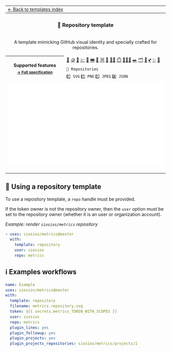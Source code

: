 <!--header-->
<table>
  <tr><td colspan="2"><a href="/README.md#%EF%B8%8F-templates">← Back to templates index</a></td></tr>
  <tr><th colspan="2"><h3>📘 Repository template</h3></th></tr>
  <tr><td colspan="2" align="center"><p>A template mimicking GitHub visual identity and specially crafted for repositories.</p>
</td></tr>
  <tr>
    <th rowspan="3">Supported features<br><sub><a href="metadata.yml">→ Full specification</a></sub></th>
    <td><a href="/source/plugins/activity/README.md" title="📰 Recent activity">📰</a> <a href="/source/plugins/crypto/README.md" title="🪙 Crypto">🪙</a> <a href="/source/plugins/screenshot/README.md" title="📸 Website screenshot">📸</a> <a href="/source/plugins/stock/README.md" title="💹 Stock prices">💹</a> <a href="/source/plugins/contributors/README.md" title="🏅 Repository contributors">🏅</a> <a href="/source/plugins/followup/README.md" title="🎟️ Follow-up of issues and pull requests">🎟️</a> <a href="/source/plugins/introduction/README.md" title="🙋 Introduction">🙋</a> <a href="/source/plugins/languages/README.md" title="🈷️ Languages activity">🈷️</a> <a href="/source/plugins/licenses/README.md" title="📜 Repository licenses">📜</a> <a href="/source/plugins/lines/README.md" title="👨‍💻 Lines of code changed">👨‍💻</a> <a href="/source/plugins/pagespeed/README.md" title="⏱️ Google PageSpeed">⏱️</a> <a href="/source/plugins/people/README.md" title="🧑‍🤝‍🧑 People">🧑‍🤝‍🧑</a> <a href="/source/plugins/posts/README.md" title="✒️ Recent posts">✒️</a> <a href="/source/plugins/projects/README.md" title="🗂️ GitHub projects">🗂️</a> <a href="/source/plugins/rss/README.md" title="🗼 Rss feed">🗼</a> <a href="/source/plugins/sponsors/README.md" title="💕 GitHub Sponsors">💕</a> <a href="/source/plugins/stargazers/README.md" title="✨ Stargazers">✨</a> <a href="/source/plugins/traffic/README.md" title="🧮 Repositories traffic">🧮</a></td>
  </tr>
  <tr>
    <td><code>📓 Repositories</code></td>
  </tr>
  <tr>
    <td><code>*️⃣ SVG</code> <code>*️⃣ PNG</code> <code>*️⃣ JPEG</code> <code>#️⃣ JSON</code></td>
  </tr>
  <tr>
    <td colspan="2" align="center">
      <img src="https://github.com/siosios/metrics/blob/examples/metrics.repository.svg" alt=""></img>
      <img width="900" height="1" alt="">
    </td>
  </tr>
</table>
<!--/header-->

## 🎎 Using a repository template

To use a repository template, a `repo` handle must be provided.

If the token owner is not the repository owner, then the `user` option must be set to the repository owner (whether it is an user or organization account).

*Example: render `siosios/metrics` repository*
```yml
- uses: siosios/metrics@master
  with:
    template: repository
    user: siosios
    repo: metrics
```

## ℹ️ Examples workflows

<!--examples-->
```yaml
name: Example
uses: siosios/metrics@master
with:
  template: repository
  filename: metrics.repository.svg
  token: ${{ secrets.metrics_TOKEN_WITH_SCOPES }}
  user: siosios
  repo: metrics
  plugin_lines: yes
  plugin_followup: yes
  plugin_projects: yes
  plugin_projects_repositories: siosios/metrics/projects/1

```
<!--/examples-->